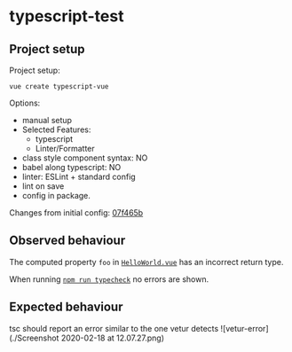 # typescript-test

## Project setup

Project setup:

    vue create typescript-vue

Options:
  - manual setup
  - Selected Features:
    - typescript
    - Linter/Formatter
  - class style component syntax: NO
  - babel along typescript: NO
  - linter: ESLint + standard config
  - lint on save
  - config in package.

Changes from initial config: [07f465b](https://github.com/RobertOrthofer/typescript-vue/commit/07f465b2c2421df6f7fd98229f76225b6f5f52c8)


## Observed behaviour
The computed property `foo` in [`HelloWorld.vue`](https://github.com/RobertOrthofer/typescript-vue/blob/07f465b/src/components/HelloWorld.vue#L41-L44) has an incorrect return type.

When running [`npm run typecheck`](https://github.com/RobertOrthofer/typescript-vue/blob/07f465b/package.json#L9) no errors are shown.

## Expected behaviour
tsc should report an error similar to the one vetur detects
![vetur-error](./Screenshot 2020-02-18 at 12.07.27.png)
